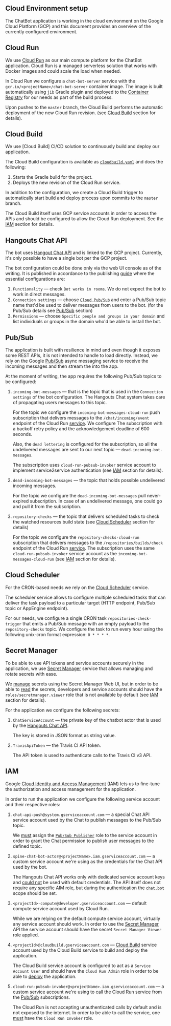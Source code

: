 Cloud Environment setup
------------

The ChatBot application is working in the cloud environment on the Google Cloud Platform (GCP) and
this document provides an overview of the currently configured environment.

## Cloud Run

We use [Cloud Run][cloud-run] as our main compute platform for the ChatBot application. 
Cloud Run is a managed serverless solution that works with Docker images and could scale 
the load when needed.

In Cloud Run we configure a `chat-bot-server` service with the 
`gcr.io/<projectName>/chat-bot-server` container image. The image is built automatically using
`jib` Gradle plugin and deployed to the [Container Registry][container-registry] for our needs 
as part of the build process.

Upon pushes to the `master` branch, the Cloud Build performs the automatic deployment of the 
new Cloud Run revision. (see [Cloud Build](#cloud-build) section for details).

[cloud-run]: https://cloud.google.com/run
[jib]: https://github.com/GoogleContainerTools/jib
[container-registry]: https://cloud.google.com/container-registry

## Cloud Build

We use [Cloud Build] CI/CD solution to continuously build and deploy our application.

The Cloud Build configuration is available as [`cloudbuild.yaml`](./cloudbuild.yaml) and does
the following:

1. Starts the Gradle build for the project.
2. Deploys the new revision of the Cloud Run service.

In addition to the configuration, we create a Cloud Build trigger to automatically start build
and deploy process upon commits to the `master` branch.

The Cloud Build itself uses GCP service accounts in order to access the APIs and should be 
configured to allow the Cloud Run deployment. See the [IAM](#iam) section for details.

[cloud-build]: https://cloud.google.com/cloud-build
[cloud-build-trigger]: https://cloud.google.com/cloud-build/docs/automating-builds/create-manage-triggers#console

## Hangouts Chat API

The bot uses [Hangout Chat API][chat-api] and is linked to the GCP project. Currently, it's only
possible to have a single bot per the GCP project.

The bot configuration could be done only via the web UI console as of the writing. It is published
in accordance to the publishing [guide][publishing-guide] where the essential configurations are: 

1. `Functionality` — check `Bot works in rooms`. We do not expect the bot to work in direct messages.
2. `Connection settings` — choose [`Cloud Pub/Sub`][pubsub-bot] and enter a Pub/Sub topic name 
    that'd be used to deliver messages from users to the bot. (for the Pub/Sub details see 
    [Pub/Sub](#pubsub) section)
3. `Permissions` — choose `Specific people and groups in your domain` and list individuals or
groups in the domain who'd be able to install the bot.

[chat-api]: https://developers.google.com/hangouts/chat
[publishing-guide]: https://developers.google.com/hangouts/chat/how-tos/bots-publish
[pubsub-bot]: https://developers.google.com/hangouts/chat/how-tos/pub-sub

## Pub/Sub

The application is built with resilience in mind and even though it exposes some REST APIs, 
it is not intended to handle to load directly. Instead, we rely on the Google [Pub/Sub][pubsub] 
async messaging service to receive the incoming messages and then stream the into the app.

At the moment of writing, the app requires the following Pub/Sub topics to be configured:

1. `incoming-bot-messages` — that is the topic that is used in the `Connection settings` of the
   bot configuration. The Hangouts Chat system takes care of propagating users messages to this
   topic.
   
   For the topic we configure the `incoming-bot-messages-cloud-run` push subscription that 
   delivers messages to the `/chat/incoming/event` endpoint of the Cloud Run [service](#cloud-run). 
   We configure The subscription with a backoff retry policy and the acknowledgement 
   deadline of 600 seconds.
   
   Also, the `dead lettering` is configured for the subscription, so all the undelivered
   messages are sent to our next topic — `dead-incoming-bot-messages`.
   
   The subscription uses `cloud-run-pubsub-invoker` service account to implement service2service
   authentication (see [IAM](#iam) section for details).

2. `dead-incoming-bot-messages` — the topic that holds possible undelivered incoming messages.
   
   For the topic we configure the `dead-incoming-bot-messages` pull never-expired subscription.
   In case of an undelivered message, one could go and pull it from the subscription. 

3. `repository-checks` — the topic that delivers scheduled tasks to check the watched resources
   build state (see [Cloud Scheduler](#cloud-scheduler) section for details)
   
   For the topic we configure the `repository-checks-cloud-run` subscription that delivers messages
   to the `/repositories/builds/check` endpoint of the Cloud Run [service](#cloud-run). 
   The subscription uses the same `cloud-run-pubsub-invoker` service account as the 
   `incoming-bot-messages-cloud-run` (see [IAM](#iam) section for details).

[pubsub]: https://cloud.google.com/pubsub

## Cloud Scheduler

For the CRON-based needs we rely on the [Cloud Scheduler][scheduler] service.

The scheduler service allows to configure multiple scheduled tasks that can deliver the task
payload to a particular target (HTTP endpoint, Pub/Sub topic or AppEngine endpoint).

For our needs, we configure a single CRON task `repositories-check-trigger` that emits 
a Pub/Sub message with an empty payload to the `repository-checks` topic. We configure the task
to run every hour using the following unix-cron format expression: `0 * * * *`.

[scheduler]: https://cloud.google.com/scheduler

## Secret Manager

To be able to use API tokens and service accounts securely in the application, 
we use [Secret Manager][secret-manager] service that allows managing and rotate secrets with ease.

We [manage][managing-secrets] secrets using the Secret Manager Web UI, but in order to be able 
to [read][reading-secrets] the secrets, developers and service accounts should have the
`roles/secretmanager.viewer` role that is not available by default (see [IAM](#iam) section 
for details).

For the application we configure the following secrets:

1. `ChatServiceAccount` — the private key of the chatbot actor that is used by the 
   [Hangouts Chat API](#hangouts-chat-api).
   
   The key is stored in JSON format as string value.
   
2. `TravisApiToken` — the Travis CI API token.
   
   The API token is used to authenticate calls to the Travis CI v3 API.

[secret-manager]: https://cloud.google.com/secret-manager
[managing-secrets]: https://cloud.google.com/secret-manager/docs/managing-secrets
[reading-secrets]: https://cloud.google.com/secret-manager/docs/managing-secret-versions#get

## IAM

Google [Cloud Identity and Access Management][iam] (IAM) lets us to fine-tune the authorization and 
access management for the application.

In order to run the application we configure the following service account and their respective
roles:

1. `chat-api-push@system.gserviceaccount.com` — a special Chat API service account used by the
    Chat to publish messages to the Pub/Sub topic.
    
    We [must][grant-publish-rights] assign the [`Pub/Sub Publisher`][publisher-role] role 
    to the service account in order to grant the Chat permission to publish user messages 
    to the defined topic.
    
2. `spine-chat-bot-actor@<projectName>.iam.gserviceaccount.com` — a custom service account we're 
    using as the credentials for the Chat API used by the bot. 
    
    The Hangouts Chat API works only with dedicated service account keys and 
    [could not][chat-api-with-default-sa] be used with default credentials. The API itself does
    not require any specific AIM role, but during the authentication the 
    [`chat.bot`][applying-chatbot-credentials] scope should be set.
    
3. `<projectId>-compute@developer.gserviceaccount.com` — default compute service account used by 
    Cloud Run.
    
    While we are relying on the default compute service account, virtually any service account 
    should work. In order to use the [Secret Manager](#secret-manager) API the service account 
    should have the secret `Secret Manager Viewer` role applied.
    
4. `<projectId>@cloudbuild.gserviceaccount.com` — [Cloud Build](#cloud-build) service account 
    used by the Cloud Build service to build and deploy the application.
    
    The Cloud Build service account is configured to act as a `Service Account User` and should
    have the `Cloud Run Admin` role in order to be able to [deploy][cloud-build-deploy-cloud-run] 
    the application.
    
5. `cloud-run-pubsub-invoker@<projectName>.iam.gserviceaccount.com` — a custom service account we're
    using to call the Cloud Run service from the [Pub/Sub](#pubsub) subscriptions.
    
    The Cloud Run is not accepting unauthenticated calls by default and is not exposed 
    to the internet. In order to be able to call the service, one 
    [must][cloud-run-service-to-service-auth] have the `Cloud Run Invoker` role.

[iam]: https://cloud.google.com/iam
[grant-publish-rights]: https://developers.google.com/hangouts/chat/how-tos/pub-sub#grant_publish_rights_on_your_topic
[publisher-role]: https://cloud.google.com/pubsub/docs/access-control#roles
[chat-api-with-default-sa]: https://stackoverflow.com/questions/62571412/hangout-chat-api-authentication-fails-with-default-service-account
[applying-chatbot-credentials]: https://developers.google.com/hangouts/chat/how-tos/service-accounts#step_2_applying_credentials_to_http_request_headers
[cloud-build-deploy-cloud-run]: https://cloud.google.com/cloud-build/docs/deploying-builds/deploy-cloud-run
[cloud-run-service-to-service-auth]: https://cloud.google.com/run/docs/authenticating/service-to-service
